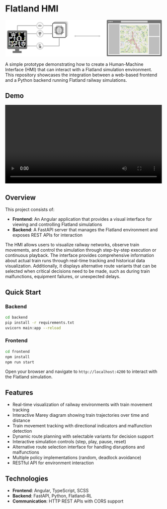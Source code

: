 # Flatland HMI

![Flatland HMI](flatland-hmi.png)

A simple prototype demonstrating how to create a Human-Machine Interface (HMI) that can interact with a Flatland simulation environment. This repository showcases the integration between a web-based frontend and a Python backend running Flatland railway simulations.

## Demo

<video width="100%" controls>
  <source src="https://github.com/flatland-association/flatland-hmi/raw/main/ui-demo.mov" type="video/mp4">
  Your browser does not support the video tag.
</video>

## Overview

This project consists of:

- **Frontend**: An Angular application that provides a visual interface for viewing and controlling Flatland simulations
- **Backend**: A FastAPI server that manages the Flatland environment and exposes REST APIs for interaction

The HMI allows users to visualize railway networks, observe train movements, and control the simulation through step-by-step execution or continuous playback. The interface provides comprehensive information about actual train runs through real-time tracking and historical data visualization. Additionally, it displays alternative route variants that can be selected when critical decisions need to be made, such as during train malfunctions, equipment failures, or unexpected delays.

## Quick Start

### Backend

```bash
cd backend
pip install -r requirements.txt
uvicorn main:app --reload
```

### Frontend

```bash
cd frontend
npm install
npm run start
```

Open your browser and navigate to `http://localhost:4200` to interact with the Flatland simulation.

## Features

- Real-time visualization of railway environments with train movement tracking
- Interactive Marey diagram showing train trajectories over time and distance
- Train movement tracking with directional indicators and malfunction detection
- Dynamic route planning with selectable variants for decision support
- Interactive simulation controls (step, play, pause, reset)
- Alternative route selection interface for handling disruptions and malfunctions
- Multiple policy implementations (random, deadlock avoidance)
- RESTful API for environment interaction

## Technologies

- **Frontend**: Angular, TypeScript, SCSS
- **Backend**: FastAPI, Python, Flatland-RL
- **Communication**: HTTP REST APIs with CORS support
